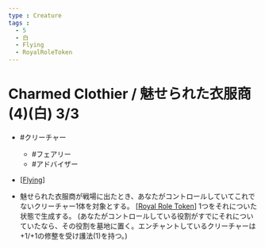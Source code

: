 ```yaml
---
type : Creature
tags : 
  - 5
  - 白
  - Flying
  - RoyalRoleToken
---
```

# Charmed Clothier / 魅せられた衣服商 (4)(白) 3/3

* #クリーチャー
  * #フェアリー
  * #アドバイザー

* [[Flying]]
* 魅せられた衣服商が戦場に出たとき、あなたがコントロールしていてこれでないクリーチャー1体を対象とする。 [[Royal Role Token]] 1つをそれについた状態で生成する。 (あなたがコントロールしている役割がすでにそれについていたなら、その役割を墓地に置く。エンチャントしているクリーチャーは+1/+1の修整を受け護法(1)を持つ。)


[//begin]: # "Autogenerated link references for markdown compatibility"
[Flying]: ../../KeywordAbilities/Flying.md "Flying / 飛行"
[Royal Role Token]: <../Enchantments/Royal Role Token.md> "Royal Role Token / 王族・役割・トークン"
[//end]: # "Autogenerated link references"